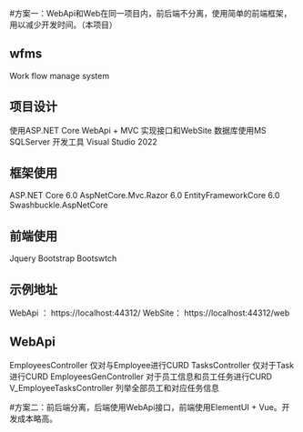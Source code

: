 ﻿#方案一：WebApi和Web在同一项目内，前后端不分离，使用简单的前端框架，用以减少开发时间。（本项目）
## wfms
Work flow manage system

## 项目设计
使用ASP.NET Core WebApi + MVC 实现接口和WebSite
数据库使用MS SQLServer
开发工具 Visual Studio 2022

## 框架使用
ASP.NET Core 6.0
AspNetCore.Mvc.Razor 6.0
EntityFrameworkCore 6.0
Swashbuckle.AspNetCore

## 前端使用
Jquery
Bootstrap
Bootswtch

## 示例地址
WebApi ： https://localhost:44312/
WebSite： https://localhost:44312/web

## WebApi
EmployeesController 仅对与Employee进行CURD
TasksController 仅对于Task进行CURD
EmployeesGenController 对于员工信息和员工任务进行CURD
V_EmployeeTasksController 列举全部员工和对应任务信息

#方案二：前后端分离，后端使用WebApi接口，前端使用ElementUI + Vue。开发成本略高。